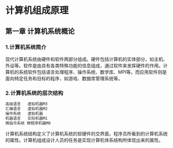 # 计算机组成原理

## 第一章 计算机系统概论

### 1.计算机系统简介

现代计算机系统由硬件和软件两部分组成。硬件包括计算机的实体部分，如主机、外设等。软件是由具有各类特殊功能的信息组成，通过软件来发挥硬件的作用。计算机的系统软件包括语言处理程序、操作系统、数学库、MPI等。而应用软件则是面向特定任务和目标的程序，如游戏、数据库管理系统等。

### 2.计算机系统的层次结构

```markdown
高级语言   虚拟机器M3
汇编语言   虚拟机器M2
操作系统   虚拟机器
机器语言   实际机器M1
微指令系统 微程序机器M0
```

计算机系统结构定义了计算机系统的软硬件的交界面，程序员所看到的计算机系统的属性。计算机组成设计人员的任务是实现计算机体系结构所体现出来的属性。